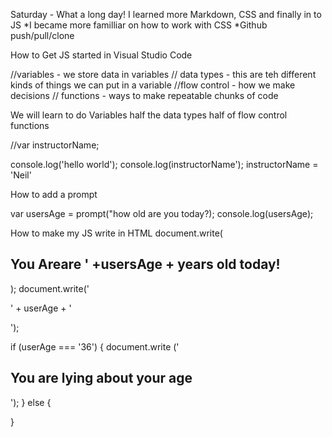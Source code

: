 Saturday - What a long day!
I learned more Markdown, CSS and finally in to JS
    *I became more familliar on how to work with CSS
    *Github push/pull/clone

How to Get JS started in Visual Studio Code

//variables - we store data in variables
// data types - this are teh different kinds of things we can put in a variable
//flow control - how we make decisions
// functions - ways to make repeatable chunks of code

We will learn to do
Variables
half the data types
half of flow control
functions

//var instructorName;

console.log('hello world');
console.log(instructorName');
instructorName = 'Neil'

How to add a prompt
 
var usersAge = prompt("how old are you today?);
console.log(usersAge);

How to make my JS write in HTML
document.write(<h2>You Areare '  +usersAge + years old today!</h2>);
document.write('<p>' + userAge + '</p>');

if (userAge === '36')  {
    document.write ('<h2>You are lying about your age</h2>');
} else {

}
